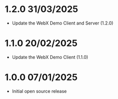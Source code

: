 1.2.0 31/03/2025
================
 * Update the WebX Demo Client and Server (1.2.0)

1.1.0 20/02/2025
================
 * Update the WebX Demo Client (1.1.0)

1.0.0 07/01/2025
================
 * Initial open source release
